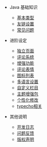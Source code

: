 - Java 基础知识
  - [基本类型](/00-page-base/0.md)
  - [友链设置](/plugin)
  - [常见问题](/common-problem)

- 进阶设定
  - [独立页面](/page)
  - [评论系统](/comment)
  - [增强功能](/functions)
  - [评论表情](/emotion)
  - [图标列表](/icons)
  - [多语言设置](/i18n)
  - [自定义栏目](/customize)
  - [主题增强包](/enhancedPackage)
  - [个性化修改](/customEdit)
  - [typecho相关](/typecho)

- 其他说明
  - [开发日志](/changelog)
  - [问题反馈](/feedback)
  - [版权声明](/copyright)


